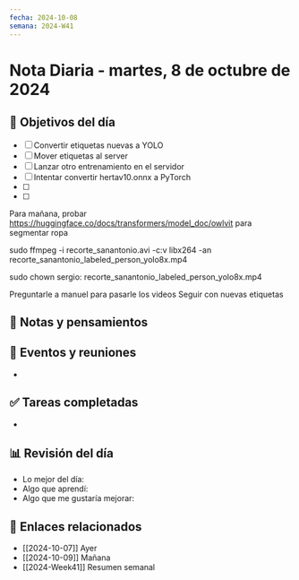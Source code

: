 ```yaml
---
fecha: 2024-10-08
semana: 2024-W41
---
```

# Nota Diaria - martes, 8 de octubre de 2024


## 🎯 Objetivos del día
- [ ] Convertir etiquetas nuevas a YOLO
- [ ] Mover etiquetas al server
- [ ] Lanzar otro entrenamiento en el servidor
- [ ] Intentar convertir hertav10.onnx a PyTorch
- [ ] 
- [ ] 

Para mañana, probar https://huggingface.co/docs/transformers/model_doc/owlvit para segmentar ropa

sudo ffmpeg -i recorte_sanantonio.avi -c:v libx264 -an recorte_sanantonio_labeled_person_yolo8x.mp4

sudo chown sergio: recorte_sanantonio_labeled_person_yolo8x.mp4



Preguntarle a manuel para pasarle los videos
Seguir con nuevas etiquetas
## 📝 Notas y pensamientos

## 📅 Eventos y reuniones
- 

## ✅ Tareas completadas
- 

## 📊 Revisión del día
- Lo mejor del día:
- Algo que aprendí:
- Algo que me gustaría mejorar:

## 🔗 Enlaces relacionados
- [[2024-10-07]] Ayer
- [[2024-10-09]] Mañana
- [[2024-Week41]] Resumen semanal